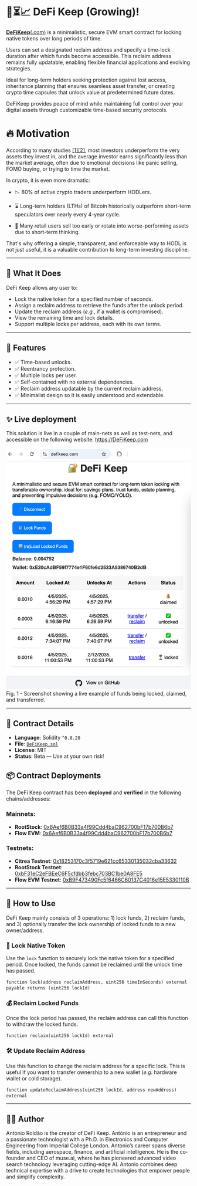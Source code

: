 # 🔐⏳📈 DeFi Keep (Growing)!

[**DeFiKeep**(.com)](https://defikeep.com) is a minimalistic, secure EVM smart contract for locking native tokens over long periods of time. 
 
Users can set a designated reclaim address and specify a time-lock duration after which funds become accessible. This reclaim address remains fully updatable, enabling flexible financial applications and evolving strategies.

Ideal for long-term holders seeking protection against lost access, inheritance planning that ensures seamless asset transfer, or creating crypto time capsules that unlock value at predetermined future dates.

DeFiKeep provides peace of mind while maintaining full control over your digital assets through customizable time-based security protocols.


# 🔥 Motivation
According to many studies [[1]](https://www.etoro.com/news-and-analysis/press-releases/short-term-fling-or-long-term-love-analysis-shows-commitment-pays-off-when-it-comes-to-investing/)[[2]](https://www.bluewealth.com.au/general-knowledge/the-best-performing-investors-are-ones-that-are-dead/), most investors underperform the very assets they invest in, and the average investor earns significantly less than the market average, often due to emotional decisions like panic selling, FOMO buying, or trying to time the market.

In crypto, it is even more dramatic:

* 📉 80% of active crypto traders underperform HODLers.

* ⌛ Long-term holders (LTHs) of Bitcoin historically outperform short-term speculators over nearly every 4-year cycle.

* 💸 Many retail users sell too early or rotate into worse-performing assets due to short-term thinking.

That's why offering a simple, transparent, and enforceable way to HODL is not just useful, it is a valuable contribution to long-term investing discipline.


---

## 🧠 What It Does

DeFi Keep allows any user to:

- Lock the native token for a specified number of seconds.
- Assign a reclaim address to retrieve the funds after the unlock period.
- Update the reclaim address (_e.g._, if a wallet is compromised).
- View the remaining time and lock details.
- Support multiple locks per address, each with its own terms.

---

## 🔐 Features

- ✅ Time-based unlocks.
- ✅ Reentrancy protection.
- ✅ Multiple locks per user.
- ✅ Self-contained with no external dependencies.
- ✅ Reclaim address updatable by the current reclaim address.
- ✅ Minimalist design so it is easily understood and extendable.


---

## ✨ Live deployment

This solution is live in a couple of main-nets as well as test-nets, and accessible on the following website: https://DeFiKeep.com

![This screenshot shows a live example of funds being locked, claimed, and transferred.](./defikeep.png "DeFi Keep Screenshot")
Fig. 1 - Screenshot showing a live example of funds being locked, claimed, and transferred.  


---

## 📝 Contract Details

- **Language**: Solidity `^0.8.20`
- **File**: [`DeFiKeep.sol`](./contract/DeFiKeep.sol)
- **License**: MIT
- **Status**: Beta — Use at your own risk!

## 📦 Contract Deployments

The DeFi Keep contract has been __deployed__ and __verified__ in the following chains/addresses:

### Mainnets:

- **RootStock**: [0x6Aef6B0B33a4f99Cdd4baC962700bF17b700B6b7](https://rootstock.blockscout.com/address/0x6Aef6B0B33a4f99Cdd4baC962700bF17b700B6b7?tab=contract)
- **Flow EVM**: [0x6Aef6B0B33a4f99Cdd4baC962700bF17b700B6b7](https://evm.flowscan.io/address/0x6Aef6B0B33a4f99Cdd4baC962700bF17b700B6b7?tab=contract)


### Testnets:
- **Citrea Testnet**: [0x18253170c3f5719e621cc65330135032cba33632](https://explorer.testnet.citrea.xyz/address/0x18253170c3f5719e621cc65330135032cba33632?tab=contract)
- **RootStock Testnet**: [0xbF31eC2eFBEeC6F5cfdbb3febc703BC1be0A8FE5](https://rootstock-testnet.blockscout.com/address/0xbF31eC2eFBEeC6F5cfdbb3febc703BC1be0A8FE5?tab=contract)
- **Flow EVM Testnet**: [0xB9F473490Fc5f6466C60137C4016e15E5330f10B](https://evm-testnet.flowscan.io/address/0xB9F473490Fc5f6466C60137C4016e15E5330f10B?tab=contract)


---
## 🚀 How to Use

DeFi Keep mainly consists of 3 operations: 1) lock funds, 2) reclaim funds, and 3) optionally transfer the lock ownership of locked funds to a new owner/address. 

### 🔐 Lock Native Token

Use the `lock` function to securely lock the native token for a specified period. Once locked, the funds cannot be reclaimed until the unlock time has passed.

```solidity
function lock(address reclaimAddress, uint256 timeInSeconds) external payable returns (uint256 lockId)
```

### 💰 Reclaim Locked Funds
Once the lock period has passed, the reclaim address can call this function to withdraw the locked funds.

```solidity
function reclaim(uint256 lockId) external
```

### 🛠 Update Reclaim Address

Use this function to change the reclaim address for a specific lock. This is useful if you want to transfer ownership to a new wallet (_e.g._ hardware wallet or cold storage).

```solidity
function updateReclaimAddress(uint256 lockId, address newAddress) external
```

---

## 👨‍💻 Author

António Roldão is the creator of DeFi Keep. António is an entrepreneur and a passionate technologist with a Ph.D. in Electronics and Computer Engineering from Imperial College London. Antonio’s career spans diverse fields, including aerospace, finance, and artificial intelligence. He is the co-founder and CEO of muse.ai, where he has pioneered advanced video search technology leveraging cutting-edge AI. Antonio combines deep technical expertise with a drive to create technologies that empower people and simplify complexity.